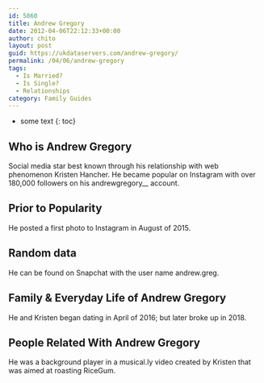 ```yaml
---
id: 5860
title: Andrew Gregory
date: 2012-04-06T22:12:33+00:00
author: chito
layout: post
guid: https://ukdataservers.com/andrew-gregory/
permalink: /04/06/andrew-gregory
tags:
  - Is Married?
  - Is Single?
  - Relationships
category: Family Guides
---
```


* some text
{: toc}
          
          
## Who is  Andrew Gregory
                  
                  
                  
Social media star best known through his relationship with web phenomenon Kristen Hancher. He became popular on Instagram with over 180,000 followers on his andrewgregory__ account.
                  
                
                
                
## Prior to Popularity 
                  
                  
                  
He posted a first photo to Instagram in August of 2015.
                  
                
                
                
## Random data 
                  
                  
                  
He can be found on Snapchat with the user name andrew.greg.
                  
                
                
                
## Family & Everyday Life of Andrew Gregory
                  
                  
                  
He and Kristen began dating in April of 2016; but later broke up in 2018.
                  
                
                
                
## People Related With  Andrew Gregory
                  
                  
                  
He was a background player in a musical.ly video created by Kristen that was aimed at roasting RiceGum.
                  
                
              
            
          
          
          
    
    
  
